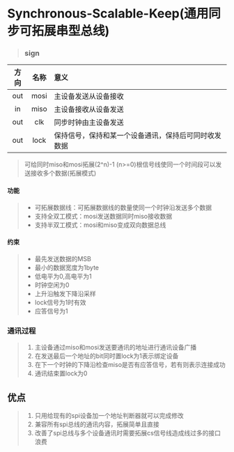 # Synchronous-Scalable-Keep(通用同步可拓展串型总线)


> ### sign

| 方向  | 名称  |  意义    
|:----:|:----: |:----|
| out  | mosi  | 主设备发送从设备接收
| in   | miso  | 主设备接收从设备发送
| out  | clk   | 同步时钟由主设备发送
| out  | lock  | 保持信号，保持和某一个设备通讯，保持后可同时收发数据

> 可给同时miso和mosi拓展(2^n)-1 (n>=0)根信号线使同一个时间段可以发送接收多个数据(拓展模式)


#### 功能
> - 可拓展数据线：可拓展数据线的数量使同一个时钟沿发送多个数据
> - 支持全双工模式：mosi发送数据同时miso接收数据
> - 支持半双工模式：mosi和miso变成双向数据总线
#### 约束
> - 最先发送数据的MSB
> - 最小的数据宽度为1byte
> - 低电平为0,高电平为1
> - 时钟空闲为0
> - 上升沿触发下降沿采样
> - lock信号为1时有效
> - 应答信号为1

### 通讯过程
> 1. 主设备通过miso和mosi发送要通讯的地址进行通讯设备广播
> 2. 在发送最后一个地址的bit同时置lock为1表示绑定设备
> 3. 在下一个时钟的下降沿检查miso是否有应答信号，若有则表示连接成功
> 4. 通讯结束置lock为0

## 优点
> 1. 只用给现有的spi设备加一个地址判断器就可以完成修改
> 2. 兼容所有spi总线的通讯内容，拓展简单且直接
> 3. 改善了spi总线与多个设备通讯时需要拓展cs信号线造成线过多的接口浪费